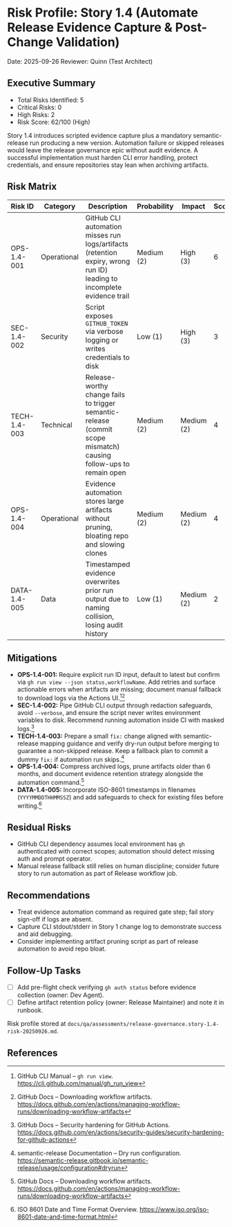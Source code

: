 # Risk Profile: Story 1.4 (Automate Release Evidence Capture & Post-Change Validation)

Date: 2025-09-26
Reviewer: Quinn (Test Architect)

## Executive Summary

- Total Risks Identified: 5
- Critical Risks: 0
- High Risks: 2
- Risk Score: 62/100 (High)

Story 1.4 introduces scripted evidence capture plus a mandatory semantic-release run producing a new version. Automation failure or skipped releases would leave the release governance epic without audit evidence. A successful implementation must harden CLI error handling, protect credentials, and ensure repositories stay lean when archiving artifacts.

## Risk Matrix

| Risk ID      | Category    | Description                                                                                                           | Probability | Impact     | Score | Priority |
| ------------ | ----------- | --------------------------------------------------------------------------------------------------------------------- | ----------- | ---------- | ----- | -------- |
| OPS-1.4-001  | Operational | GitHub CLI automation misses run logs/artifacts (retention expiry, wrong run ID) leading to incomplete evidence trail | Medium (2)  | High (3)   | 6     | High     |
| SEC-1.4-002  | Security    | Script exposes `GITHUB_TOKEN` via verbose logging or writes credentials to disk                                       | Low (1)     | High (3)   | 3     | Medium   |
| TECH-1.4-003 | Technical   | Release-worthy change fails to trigger semantic-release (commit scope mismatch) causing follow-ups to remain open     | Medium (2)  | Medium (2) | 4     | Medium   |
| OPS-1.4-004  | Operational | Evidence automation stores large artifacts without pruning, bloating repo and slowing clones                          | Medium (2)  | Medium (2) | 4     | Medium   |
| DATA-1.4-005 | Data        | Timestamped evidence overwrites prior run output due to naming collision, losing audit history                        | Low (1)     | Medium (2) | 2     | Low      |

## Mitigations

- **OPS-1.4-001:** Require explicit run ID input, default to latest but confirm via `gh run view --json status,workflowName`. Add retries and surface actionable errors when artifacts are missing; document manual fallback to download logs via the Actions UI.[^1][^2]
- **SEC-1.4-002:** Pipe GitHub CLI output through redaction safeguards, avoid `--verbose`, and ensure the script never writes environment variables to disk. Recommend running automation inside CI with masked logs.[^3]
- **TECH-1.4-003:** Prepare a small `fix:` change aligned with semantic-release mapping guidance and verify dry-run output before merging to guarantee a non-skipped release. Keep a fallback plan to commit a dummy `fix:` if automation run skips.[^4]
- **OPS-1.4-004:** Compress archived logs, prune artifacts older than 6 months, and document evidence retention strategy alongside the automation command.[^2]
- **DATA-1.4-005:** Incorporate ISO-8601 timestamps in filenames (`YYYYMMDDTHHMMSSZ`) and add safeguards to check for existing files before writing.[^5]

## Residual Risks

- GitHub CLI dependency assumes local environment has `gh` authenticated with correct scopes; automation should detect missing auth and prompt operator.
- Manual release fallback still relies on human discipline; consider future story to run automation as part of Release workflow job.

## Recommendations

- Treat evidence automation command as required gate step; fail story sign-off if logs are absent.
- Capture CLI stdout/stderr in Story 1 change log to demonstrate success and aid debugging.
- Consider implementing artifact pruning script as part of release automation to avoid repo bloat.

## Follow-Up Tasks

- [ ] Add pre-flight check verifying `gh auth status` before evidence collection (owner: Dev Agent).
- [ ] Define artifact retention policy (owner: Release Maintainer) and note it in runbook.

Risk profile stored at `docs/qa/assessments/release-governance.story-1.4-risk-20250926.md`.

## References

[^1]: GitHub CLI Manual – `gh run view`. https://cli.github.com/manual/gh_run_view

[^2]: GitHub Docs – Downloading workflow artifacts. https://docs.github.com/en/actions/managing-workflow-runs/downloading-workflow-artifacts

[^3]: GitHub Docs – Security hardening for GitHub Actions. https://docs.github.com/en/actions/security-guides/security-hardening-for-github-actions

[^4]: semantic-release Documentation – Dry run configuration. https://semantic-release.gitbook.io/semantic-release/usage/configuration#dryrun

[^5]: ISO 8601 Date and Time Format Overview. https://www.iso.org/iso-8601-date-and-time-format.html
